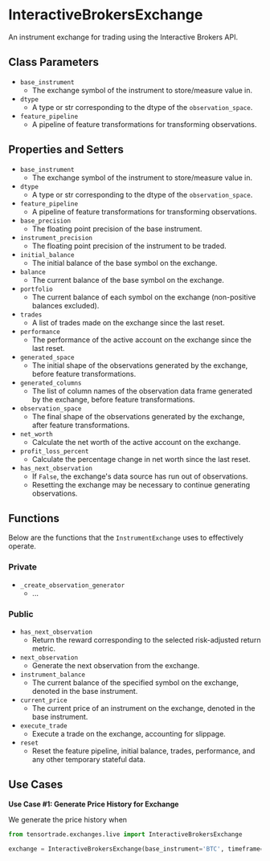 # InteractiveBrokersExchange

An instrument exchange for trading using the Interactive Brokers API.

## Class Parameters
* `base_instrument`
  * The exchange symbol of the instrument to store/measure value in.
* `dtype`
  * A type or str corresponding to the dtype of the `observation_space`.
* `feature_pipeline`
  * A pipeline of feature transformations for transforming observations.

## Properties and Setters

* `base_instrument`
  * The exchange symbol of the instrument to store/measure value in.
* `dtype`
  * A type or str corresponding to the dtype of the `observation_space`.
* `feature_pipeline`
  * A pipeline of feature transformations for transforming observations.
* `base_precision`
  * The floating point precision of the base instrument.
* `instrument_precision`
  * The floating point precision of the instrument to be traded.
* `initial_balance`
  * The initial balance of the base symbol on the exchange.
* `balance`
  * The current balance of the base symbol on the exchange.
* `portfolio`
  * The current balance of each symbol on the exchange (non-positive balances excluded).
* `trades`
  * A list of trades made on the exchange since the last reset.
* `performance`
  * The performance of the active account on the exchange since the last reset.
* `generated_space`
  * The initial shape of the observations generated by the exchange, before feature transformations.
* `generated_columns`
  * The list of column names of the observation data frame generated by the exchange, before feature transformations.
* `observation_space`
  * The final shape of the observations generated by the exchange, after feature transformations.
* `net_worth`
  * Calculate the net worth of the active account on the exchange.
* `profit_loss_percent`
  * Calculate the percentage change in net worth since the last reset.
* `has_next_observation`
  * If `False`, the exchange's data source has run out of observations.
  * Resetting the exchange may be necessary to continue generating observations.



## Functions

Below are the functions that the `InstrumentExchange` uses to effectively operate. 

### Private
* `_create_observation_generator`
  * ...

### Public

* `has_next_observation`
  * Return the reward corresponding to the selected risk-adjusted return metric.
* `next_observation`
  * Generate the next observation from the exchange.
* `instrument_balance`
  * The current balance of the specified symbol on the exchange, denoted in the base instrument.
* `current_price`
  * The current price of an instrument on the exchange, denoted in the base instrument.
* `execute_trade`
  * Execute a trade on the exchange, accounting for slippage.
* `reset`
  * Reset the feature pipeline, initial balance, trades, performance, and any other temporary stateful data.


## Use Cases

**Use Case #1: Generate Price History for Exchange**

We generate the price history when

```py
from tensortrade.exchanges.live import InteractiveBrokersExchange

exchange = InteractiveBrokersExchange(base_instrument='BTC', timeframe='1h')
```